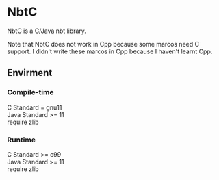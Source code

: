 # NbtC
NbtC is a C/Java nbt library.  
  
Note that NbtC does not work in Cpp because some marcos need C support. I didn't write these marcos in Cpp because I haven't learnt Cpp.  
## Envirment
### Compile-time
C Standard = gnu11  
Java Standard >= 11  
require zlib
### Runtime
C Standard >= c99  
Java Standard >= 11  
require zlib